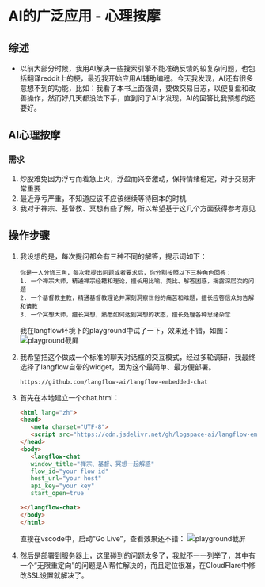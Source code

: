 # AI的广泛应用 - 心理按摩

## 综述

* 以前大部分时候，我用AI解决一些搜索引擎不能准确反馈的较复杂问题，也包括翻译reddit上的梗，最近我开始应用AI辅助编程。今天我发现，AI还有很多意想不到的功能，比如：我看了本书上面强调，要做交易日志，以便复盘和改善操作，然而好几天都没法下手，直到问了AI才发现，AI的回答比我预想的还要好。

## AI心理按摩

### 需求
1. 炒股难免因为浮亏而着急上火，浮盈而兴奋激动，保持情绪稳定，对于交易非常重要
2. 最近浮亏严重，不知道应该不应该继续等待回本的时机
3. 我对于禅宗、基督教、冥想有些了解，所以希望基于这几个方面获得参考意见
   
## 操作步骤

1. 我设想的是，每次提问都会有三种不同的解答，提示词如下：
   ```
   你是一人分饰三角，每次我提出问题或者要求后，你分别按照以下三种角色回答： 
   1. 一个禅宗大师，精通禅宗经籍和理论，擅长用比喻、类比、解答困惑，揭露深层次的问题 
   2. 一个基督教主教，精通基督教理论并深刻洞察世俗的痛苦和难题，擅长应答信众的告解和请教 
   3. 一个冥想大师，擅长冥想，熟悉如何达到冥想的状态，擅长处理各种思绪杂念
   ```
   我在langflow环境下的playground中试了一下，效果还不错，如图：
   ![playground截屏](/images/screenshot.jpg)

2. 我希望把这个做成一个标准的聊天对话框的交互模式，经过多轮调研，我最终选择了langflow自带的widget，因为这个最简单、最方便部署。
   ```
   https://github.com/langflow-ai/langflow-embedded-chat
   ```

3. 首先在本地建立一个chat.html：
   ```html
   <html lang="zh">
   <head>
      <meta charset="UTF-8">
      <script src="https://cdn.jsdelivr.net/gh/logspace-ai/langflow-embedded-chat@v1.0.6/dist/build/static/js/bundle.min.js"></script>
   </head>
   <body>
      <langflow-chat
      window_title="禅宗、基督、冥想一起解惑"
      flow_id="your flow id"
      host_url="your host"
      api_key="your key"
      start_open=true

   ></langflow-chat>
   </body>
   </html>
   ```
   直接在vscode中，启动“Go Live”，查看效果还不错：
   ![playground截屏](/images/screenshot2.jpg)

4. 然后是部署到服务器上，这里碰到的问题太多了，我就不一一列举了，其中有一个“无限重定向”的问题是AI帮忙解决的，而且定位很准，在CloudFlare中修改SSL设置就解决了。
